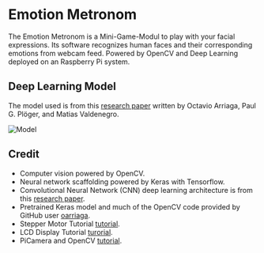 # Emotion Metronom
The Emotion Metronom is a Mini-Game-Modul to play with your facial expressions. Its software recognizes human faces and their corresponding emotions from webcam feed. Powered by OpenCV and Deep Learning deployed on an Raspberry Pi system.

## Deep Learning Model

The model used is from this [research paper](https://github.com/oarriaga/face_classification/blob/master/report.pdf) written by Octavio Arriaga, Paul G. Plöger, and Matias Valdenegro.

![Model](https://i.imgur.com/vr9yDaF.png?1)

## Credit

* Computer vision powered by OpenCV.
* Neural network scaffolding powered by Keras with Tensorflow.
* Convolutional Neural Network (CNN) deep learning architecture is from this [research paper](https://github.com/oarriaga/face_classification/blob/master/report.pdf).
* Pretrained Keras model and much of the OpenCV code provided by GitHub user [oarriaga](https://github.com/oarriaga).
* Stepper Motor Tutorial [tutorial](https://www.youtube.com/watch?v=4fHL6BpJrC4).
* LCD Display Tutorial [turorial](https://www.youtube.com/watch?v=B0AQDOTUq2M&t=326s).
* PiCamera and OpenCV [tutorial](https://www.pyimagesearch.com/2015/12/28/increasing-raspberry-pi-fps-with-python-and-opencv/).
